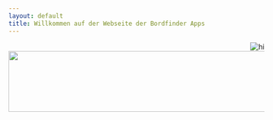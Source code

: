 ```yaml
---
layout: default
title: Willkommen auf der Webseite der Bordfinder Apps
---
```




<img src="./Promo4.0Resources/promoDynamicAppereance.gif" alt="hi" class="inline" align="right"/>



<p style="text-align:center;"><img src="./promoDynamicAppereance.gif" alt=" " width="640" height="120"></p>
